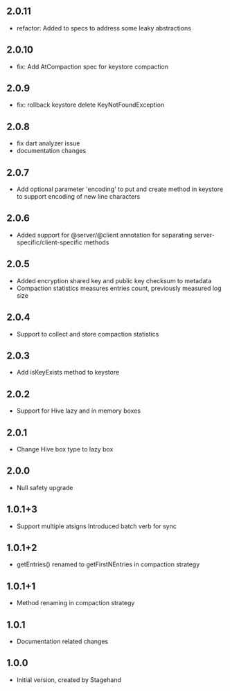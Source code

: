 ## 2.0.11
- refactor: Added to specs to address some leaky abstractions
## 2.0.10
- fix: Add AtCompaction spec for keystore compaction 
## 2.0.9
- fix: rollback keystore delete KeyNotFoundException
## 2.0.8
- fix dart analyzer issue
- documentation changes
## 2.0.7
- Add optional parameter 'encoding' to put and create method in keystore to support encoding of new line characters 
## 2.0.6
- Added support for @server/@client annotation for separating server-specific/client-specific methods
## 2.0.5
- Added encryption shared key and public key checksum to metadata
- Compaction statistics measures entries count, previously measured log size
## 2.0.4
- Support to collect and store compaction statistics
## 2.0.3
- Add isKeyExists method to keystore
## 2.0.2
- Support for Hive lazy and in memory boxes 
## 2.0.1
- Change Hive box type to lazy box
## 2.0.0
- Null safety upgrade
## 1.0.1+3
- Support multiple atsigns
  Introduced batch verb for sync  
## 1.0.1+2
- getEntries() renamed to getFirstNEntries in compaction strategy
## 1.0.1+1
- Method renaming in compaction strategy
## 1.0.1
- Documentation related changes
## 1.0.0
- Initial version, created by Stagehand


